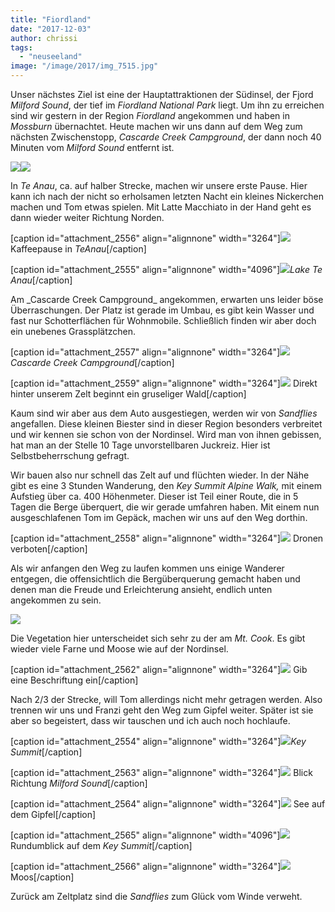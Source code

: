 ```yaml
---
title: "Fiordland"
date: "2017-12-03"
author: chrissi
tags: 
  - "neuseeland"
image: "/image/2017/img_7515.jpg"
---
```


Unser nächstes Ziel ist eine der Hauptattraktionen der Südinsel, der Fjord _Milford Sound_, der tief im _Fiordland National Park_ liegt. Um ihn zu erreichen sind wir gestern in der Region _Fiordland_ angekommen und haben in _Mossburn_ übernachtet. Heute machen wir uns dann auf dem Weg zum nächsten Zwischenstopp, _Cascarde Creek Campground_, der dann noch 40 Minuten vom _Milford Sound_ entfernt ist.

![](images/img_7486.jpg)![](images/img_7502.jpg)

In _Te Anau_, ca. auf halber Strecke, machen wir unsere erste Pause. Hier kann ich nach der nicht so erholsamen letzten Nacht ein kleines Nickerchen machen und Tom etwas spielen. Mit Latte Macchiato in der Hand geht es dann wieder weiter Richtung Norden.

\[caption id="attachment\_2556" align="alignnone" width="3264"\]![](images/img_7458.jpg) Kaffeepause in _TeAnau_\[/caption\]

\[caption id="attachment\_2555" align="alignnone" width="4096"\]![](images/img_7474.jpg)_Lake Te Anau_\[/caption\]

<!--more-->Am _Cascarde Creek Campground_ angekommen, erwarten uns leider böse Überraschungen. Der Platz ist gerade im Umbau, es gibt kein Wasser und fast nur Schotterflächen für Wohnmobile. Schließlich finden wir aber doch ein unebenes Grassplätzchen.

\[caption id="attachment\_2557" align="alignnone" width="3264"\]![](images/img_7611.jpg) _Cascarde Creek Campground_\[/caption\]

\[caption id="attachment\_2559" align="alignnone" width="3264"\]![](images/img_7608.jpg) Direkt hinter unserem Zelt beginnt ein gruseliger Wald\[/caption\]

Kaum sind wir aber aus dem Auto ausgestiegen, werden wir von _Sandflies_ angefallen. Diese kleinen Biester sind in dieser Region besonders verbreitet und wir kennen sie schon von der Nordinsel. Wird man von ihnen gebissen, hat man an der Stelle 10 Tage unvorstellbaren Juckreiz. Hier ist Selbstbeherrschung gefragt.

Wir bauen also nur schnell das Zelt auf und flüchten wieder. In der Nähe gibt es eine 3 Stunden Wanderung, den _Key Summit Alpine Walk,_ mit einem Aufstieg über ca. 400 Höhenmeter. Dieser ist Teil einer Route, die in 5 Tagen die Berge überquert, die wir gerade umfahren haben. Mit einem nun ausgeschlafenen Tom im Gepäck, machen wir uns auf den Weg dorthin.

\[caption id="attachment\_2558" align="alignnone" width="3264"\]![](images/img_7603.jpg) Dronen verboten\[/caption\]

Als wir anfangen den Weg zu laufen kommen uns einige Wanderer entgegen, die offensichtlich die Bergüberquerung gemacht haben und denen man die Freude und Erleichterung ansieht, endlich unten angekommen zu sein.

![](images/img_2630.jpg)

Die Vegetation hier unterscheidet sich sehr zu der am _Mt. Cook_. Es gibt wieder viele Farne und Moose wie auf der Nordinsel.

\[caption id="attachment\_2562" align="alignnone" width="3264"\]![](images/img_7597.jpg) Gib eine Beschriftung ein\[/caption\]

Nach 2/3 der Strecke, will Tom allerdings nicht mehr getragen werden. Also trennen wir uns und Franzi geht den Weg zum Gipfel weiter. Später ist sie aber so begeistert, dass wir tauschen und ich auch noch hochlaufe.

\[caption id="attachment\_2554" align="alignnone" width="3264"\]![](images/img_7571.jpg)_Key Summit_\[/caption\]

\[caption id="attachment\_2563" align="alignnone" width="3264"\]![](images/img_7515.jpg) Blick Richtung _Milford Sound_\[/caption\]

\[caption id="attachment\_2564" align="alignnone" width="3264"\]![](images/img_7526.jpg) See auf dem Gipfel\[/caption\]

\[caption id="attachment\_2565" align="alignnone" width="4096"\]![](images/img_7588.jpg) Rundumblick auf dem _Key Summit_\[/caption\]

\[caption id="attachment\_2566" align="alignnone" width="3264"\]![](images/img_7592.jpg)Moos\[/caption\]

Zurück am Zeltplatz sind die _Sandflies_ zum Glück vom Winde verweht.
